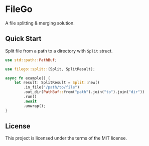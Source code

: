 # FileGo

A file splitting & merging solution.

## Quick Start

Split file from a path to a directory with `Split` struct.

```rust
use std::path::PathBuf;

use filego::split::{Split, SplitResult};

async fn example() {
    let result: SplitResult = Split::new()
        .in_file("/path/to/file")
        .out_dir(PathBuf::from("path").join("to").join("dir"))
        .run()
        .await
        .unwrap();
}
```

## License

This project is licensed under the terms of the MIT license.
